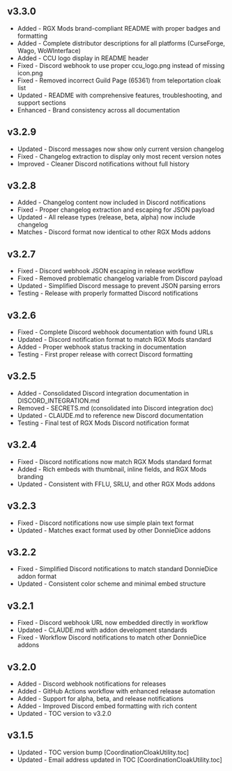 ## v3.3.0
- Added - RGX Mods brand-compliant README with proper badges and formatting
- Added - Complete distributor descriptions for all platforms (CurseForge, Wago, WoWInterface)
- Added - CCU logo display in README header
- Fixed - Discord webhook to use proper ccu_logo.png instead of missing icon.png
- Fixed - Removed incorrect Guild Page (65361) from teleportation cloak list
- Updated - README with comprehensive features, troubleshooting, and support sections
- Enhanced - Brand consistency across all documentation

## v3.2.9
- Updated - Discord messages now show only current version changelog
- Fixed - Changelog extraction to display only most recent version notes
- Improved - Cleaner Discord notifications without full history

## v3.2.8
- Added - Changelog content now included in Discord notifications
- Fixed - Proper changelog extraction and escaping for JSON payload
- Updated - All release types (release, beta, alpha) now include changelog
- Matches - Discord format now identical to other RGX Mods addons

## v3.2.7
- Fixed - Discord webhook JSON escaping in release workflow
- Fixed - Removed problematic changelog variable from Discord payload
- Updated - Simplified Discord message to prevent JSON parsing errors
- Testing - Release with properly formatted Discord notifications

## v3.2.6
- Fixed - Complete Discord webhook documentation with found URLs
- Updated - Discord notification format to match RGX Mods standard
- Added - Proper webhook status tracking in documentation
- Testing - First proper release with correct Discord formatting

## v3.2.5
- Added - Consolidated Discord integration documentation in DISCORD_INTEGRATION.md
- Removed - SECRETS.md (consolidated into Discord integration doc)
- Updated - CLAUDE.md to reference new Discord documentation
- Testing - Final test of RGX Mods Discord notification format

## v3.2.4
- Fixed - Discord notifications now match RGX Mods standard format
- Added - Rich embeds with thumbnail, inline fields, and RGX Mods branding
- Updated - Consistent with FFLU, SRLU, and other RGX Mods addons

## v3.2.3
- Fixed - Discord notifications now use simple plain text format
- Updated - Matches exact format used by other DonnieDice addons

## v3.2.2
- Fixed - Simplified Discord notifications to match standard DonnieDice addon format
- Updated - Consistent color scheme and minimal embed structure

## v3.2.1
- Fixed - Discord webhook URL now embedded directly in workflow
- Updated - CLAUDE.md with addon development standards
- Fixed - Workflow Discord notifications to match other DonnieDice addons

## v3.2.0
- Added - Discord webhook notifications for releases
- Added - GitHub Actions workflow with enhanced release automation
- Added - Support for alpha, beta, and release notifications
- Added - Improved Discord embed formatting with rich content
- Updated - TOC version to v3.2.0

## v3.1.5
- Updated - TOC version bump [CoordinationCloakUtility.toc]
- Updated - Email address updated in TOC [CoordinationCloakUtility.toc]